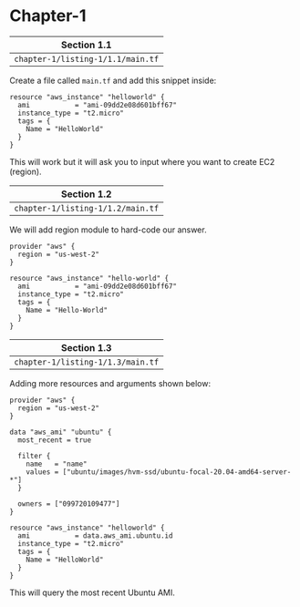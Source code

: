 # Chapter-1
**Section 1.1** |
-|
`chapter-1/listing-1/1.1/main.tf` |

Create a file called `main.tf` and add this snippet inside:
```
resource "aws_instance" "helloworld" {
  ami           = "ami-09dd2e08d601bff67"
  instance_type = "t2.micro"
  tags = {
    Name = "HelloWorld"
  }
}
```
This will work but it will ask you to input where you want to create EC2 (region).

**Section 1.2** |
-|
`chapter-1/listing-1/1.2/main.tf` |

We will add region module to hard-code our answer.
```
provider "aws" {
  region = "us-west-2"
}

resource "aws_instance" "hello-world" {
  ami           = "ami-09dd2e08d601bff67"
  instance_type = "t2.micro"
  tags = {
    Name = "Hello-World"
  }
}
```
**Section 1.3** |
-|
`chapter-1/listing-1/1.3/main.tf` |

Adding more resources and arguments shown below:
```
provider "aws" {
  region = "us-west-2"
}

data "aws_ami" "ubuntu" {
  most_recent = true

  filter {
    name   = "name"
    values = ["ubuntu/images/hvm-ssd/ubuntu-focal-20.04-amd64-server-*"]
  }

  owners = ["099720109477"]
}

resource "aws_instance" "helloworld" {
  ami           = data.aws_ami.ubuntu.id 
  instance_type = "t2.micro"
  tags = {
    Name = "HelloWorld"
  }
}
```
This will query the most recent Ubuntu AMI.